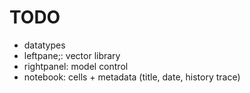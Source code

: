 # TODO
- datatypes 
- leftpane;: vector library
- rightpanel: model control
- notebook: cells + metadata (title, date, history trace)